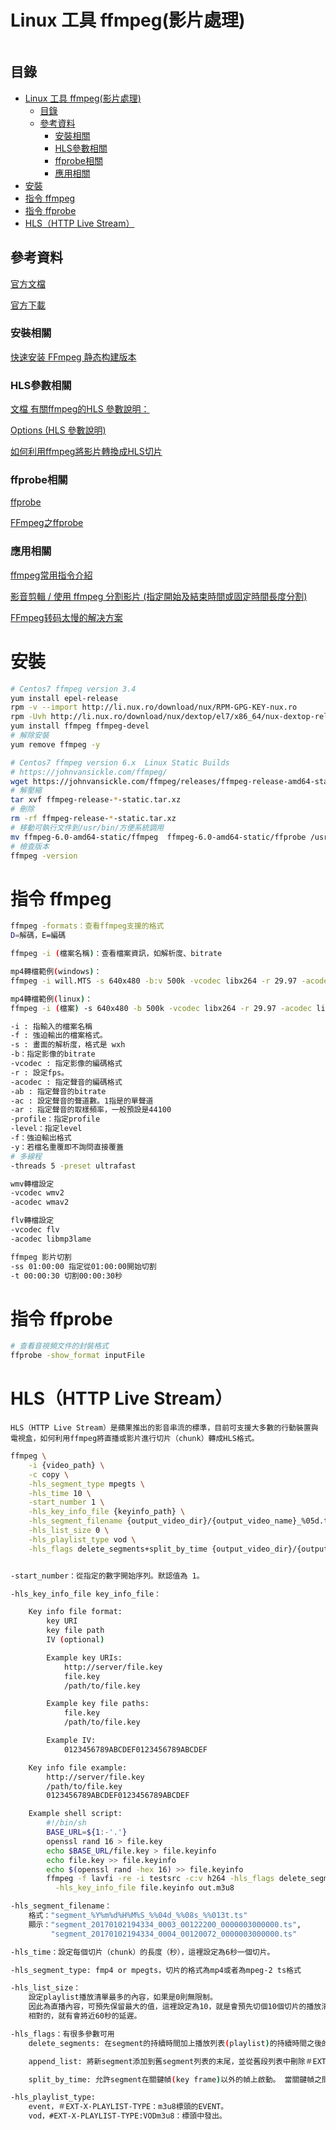# Linux 工具 ffmpeg(影片處理)

```
```

## 目錄

- [Linux 工具 ffmpeg(影片處理)](#linux-工具-ffmpeg影片處理)
	- [目錄](#目錄)
	- [參考資料](#參考資料)
		- [安裝相關](#安裝相關)
		- [HLS參數相關](#hls參數相關)
		- [ffprobe相關](#ffprobe相關)
		- [應用相關](#應用相關)
- [安裝](#安裝)
- [指令 ffmpeg](#指令-ffmpeg)
- [指令 ffprobe](#指令-ffprobe)
- [HLS（HTTP Live Stream）](#hlshttp-live-stream)

## 參考資料

[官方文檔](https://ffmpeg.org/ffmpeg.html)

[官方下載](http://ffmpeg.org/download.html)

### 安裝相關

[快速安装 FFmpeg 静态构建版本](https://anlan.cc/191)

### HLS參數相關

[文檔 有關ffmpeg的HLS 參數說明：](https://ffmpeg.org/ffmpeg-formats.html)

[Options (HLS 參數說明)](http://underpop.online.fr/f/ffmpeg/help/options-51.htm.gz)

[如何利用ffmpeg將影片轉換成HLS切片](https://jerry.thesolarsystems.net/?p=969)

### ffprobe相關

[ffprobe](https://ffmpeg.org/ffprobe.html)

[FFmpeg之ffprobe](https://codertw.com/%E7%A8%8B%E5%BC%8F%E8%AA%9E%E8%A8%80/746195/)

### 應用相關

[ffmpeg常用指令介紹](https://wilsbur.pixnet.net/blog/post/146836324)

[影音剪輯 / 使用 ffmpeg 分割影片 (指定開始及結束時間或固定時間長度分割)](https://note.charlestw.com/ffmpeg-trim-chunk/)

[FFmpeg转码太慢的解决方案](https://blog.51cto.com/xiaohaiwa/5380303)

# 安裝

```bash
# Centos7 ffmpeg version 3.4
yum install epel-release
rpm -v --import http://li.nux.ro/download/nux/RPM-GPG-KEY-nux.ro
rpm -Uvh http://li.nux.ro/download/nux/dextop/el7/x86_64/nux-dextop-release-0-5.el7.nux.noarch.rpm
yum install ffmpeg ffmpeg-devel
# 解除安裝
yum remove ffmpeg -y

# Centos7 ffmpeg version 6.x  Linux Static Builds
# https://johnvansickle.com/ffmpeg/
wget https://johnvansickle.com/ffmpeg/releases/ffmpeg-release-amd64-static.tar.xz
# 解壓縮
tar xvf ffmpeg-release-*-static.tar.xz
# 刪除
rm -rf ffmpeg-release-*-static.tar.xz
# 移動可執行文件到/usr/bin/方便系統調用
mv ffmpeg-6.0-amd64-static/ffmpeg  ffmpeg-6.0-amd64-static/ffprobe /usr/bin/
# 檢查版本
ffmpeg -version
```

# 指令 ffmpeg

```bash
ffmpeg -formats：查看ffmpeg支援的格式
D=解碼，E=編碼

ffmpeg -i (檔案名稱)：查看檔案資訊，如解析度、bitrate

mp4轉檔範例(windows)：
ffmpeg -i will.MTS -s 640x480 -b:v 500k -vcodec libx264 -r 29.97 -acodec libvo_aacenc -b:a 48k -ac 2 -ar 44100 -profile:v baseline -level 3.0 -f mp4 -y will.mp4

mp4轉檔範例(linux)：
ffmpeg -i (檔案) -s 640x480 -b 500k -vcodec libx264 -r 29.97 -acodec libfaac -ab 48k -ac 2 -ar 44100 -profile baseline -level 3.0 -f mp4 -y (新檔名).mp4

-i : 指輸入的檔案名稱
-f : 強迫輸出的檔案格式。
-s : 畫面的解析度，格式是 wxh
-b：指定影像的bitrate
-vcodec : 指定影像的編碼格式
-r : 設定fps。
-acodec : 指定聲音的編碼格式
-ab : 指定聲音的bitrate
-ac : 設定聲音的聲道數。1指是的單聲道
-ar : 指定聲音的取樣頻率，一般預設是44100
-profile：指定profile
-level：指定level
-f：強迫輸出格式
-y：若檔名重覆即不詢問直接覆蓋
# 多線程
-threads 5 -preset ultrafast

wmv轉檔設定
-vcodec wmv2
-acodec wmav2

flv轉檔設定
-vcodec flv
-acodec libmp3lame

ffmpeg 影片切割
-ss 01:00:00 指定從01:00:00開始切割
-t 00:00:30 切割00:00:30秒
```

# 指令 ffprobe

```bash
# 查看音視頻文件的封裝格式
ffprobe -show_format inputFile
```

# HLS（HTTP Live Stream）

```
HLS（HTTP Live Stream）是蘋果推出的影音串流的標準，目前可支援大多數的行動裝置與電視盒，如何利用ffmpeg將直播或影片進行切片（chunk）轉成HLS格式。
```

```bash
ffmpeg \
	-i {video_path} \
	-c copy \
	-hls_segment_type mpegts \
	-hls_time 10 \
	-start_number 1 \
	-hls_key_info_file {keyinfo_path} \
	-hls_segment_filename {output_video_dir}/{output_video_name}_%05d.ts \
	-hls_list_size 0 \
	-hls_playlist_type vod \
	-hls_flags delete_segments+split_by_time {output_video_dir}/{output_video_name}.m3u8 -y


-start_number：從指定的數字開始序列。默認值為 1。

-hls_key_info_file key_info_file：

	Key info file format:
		key URI
		key file path
		IV (optional)

		Example key URIs:
			http://server/file.key
			file.key
			/path/to/file.key

		Example key file paths:
			file.key
			/path/to/file.key

		Example IV:
			0123456789ABCDEF0123456789ABCDEF

	Key info file example:
		http://server/file.key
		/path/to/file.key
		0123456789ABCDEF0123456789ABCDEF

	Example shell script:
		#!/bin/sh
		BASE_URL=${1:-'.'}
		openssl rand 16 > file.key
		echo $BASE_URL/file.key > file.keyinfo
		echo file.key >> file.keyinfo
		echo $(openssl rand -hex 16) >> file.keyinfo
		ffmpeg -f lavfi -re -i testsrc -c:v h264 -hls_flags delete_segments \
		  -hls_key_info_file file.keyinfo out.m3u8

-hls_segment_filename：
	格式："segment_%Y%m%d%H%M%S_%%04d_%%08s_%%013t.ts"
	顯示："segment_20170102194334_0003_00122200_0000003000000.ts",
		 "segment_20170102194334_0004_00120072_0000003000000.ts"

-hls_time：設定每個切片（chunk）的長度（秒），這裡設定為6秒一個切片。

-hls_segment_type: fmp4 or mpegts，切片的格式為mp4或者為mpeg-2 ts格式

-hls_list_size：
	設定playlist播放清單最多的內容，如果是0則無限制。
	因此為直播內容，可預先保留最大的值，這裡設定為10，就是會預先切個10個切片的播放清單，前面hls_time設定為6秒，切十個，就是預留60秒的內容進行播放。
	相對的，就有會將近60秒的延遲。

-hls_flags：有很多參數可用
	delete_segments: 在segment的持續時間加上播放列表(playlist)的持續時間之後的一段時間之後刪除從播放列表中刪除的段文件(segment)。

	append_list: 將新segment添加到舊segment列表的末尾，並從舊段列表中刪除＃EXT-X-ENDLIST。

	split_by_time: 允許segment在關鍵幀(key frame)以外的幀上啟動。 當關鍵幀之間的時間不一致時，這會改善某些玩家的行為，但可能會使其他播放器的情況變得更糟，並且在搜索過程中可能會導致一些奇怪的現象。 此標誌應與hls_time選項一起使用。

-hls_playlist_type:
	event，＃EXT-X-PLAYLIST-TYPE：m3u8標頭的EVENT。
	vod，#EXT-X-PLAYLIST-TYPE:VODm3u8：標頭中發出。
```
